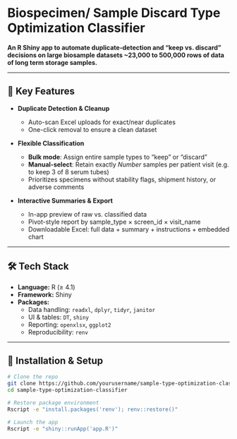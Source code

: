 # Biospecimen/ Sample Discard Type Optimization Classifier

**An R Shiny app to automate duplicate‐detection and “keep vs. discard” decisions on large biosample datasets 
~23,000 to 500,000 rows of data of long term storage samples.**

---

## 🚀 Key Features

- **Duplicate Detection & Cleanup**  
  - Auto-scan Excel uploads for exact/near duplicates  
  - One-click removal to ensure a clean dataset  

- **Flexible Classification**  
  - **Bulk mode**: Assign entire sample types to “keep” or “discard”  
  - **Manual-select**: Retain exactly _Number_ samples per patient visit (e.g. to keep 3 of 8 serum tubes)  
  - Prioritizes specimens without stability flags, shipment history, or adverse comments  

- **Interactive Summaries & Export**  
  - In-app preview of raw vs. classified data  
  - Pivot-style report by sample_type × screen_id × visit_name  
  - Downloadable Excel: full data + summary + instructions + embedded chart  

---

## 🛠️ Tech Stack

- **Language:** R (≥ 4.1)  
- **Framework:** Shiny  
- **Packages:**  
  - Data handling: `readxl`, `dplyr`, `tidyr`, `janitor`  
  - UI & tables: `DT`, `shiny`  
  - Reporting: `openxlsx`, `ggplot2`  
  - Reproducibility: `renv`  

---

## 🔧 Installation & Setup

```bash
# Clone the repo
git clone https://github.com/yourusername/sample-type-optimization-classifier.git
cd sample-type-optimization-classifier

# Restore package environment
Rscript -e "install.packages('renv'); renv::restore()"

# Launch the app
Rscript -e "shiny::runApp('app.R')"
